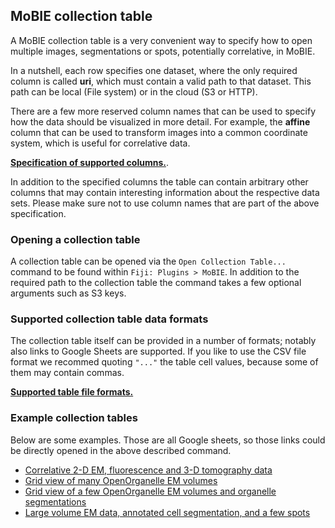 ## MoBIE collection table 

A MoBIE collection table is a very convenient way to specify how to open multiple images, segmentations or spots, potentially correlative, in MoBIE.

In a nutshell, each row specifies one dataset, where the only required column is called **uri**, which must contain a valid path to that dataset. This path can be local (File system) or in the cloud (S3 or HTTP).

There are a few more reserved column names that can be used to specify how the data should be visualized in more detail. For example, the **affine** column that can be used to transform images into a common coordinate system, which is useful for correlative data.

[**Specification of supported columns.**](https://github.com/mobie/mobie-viewer-fiji/blob/main/src/main/java/org/embl/mobie/lib/table/columns/CollectionTableConstants.java).

In addition to the specified columns the table can contain arbitrary other columns that may contain interesting information about the respective data sets. Please make sure not to use column names that are part of the above specification.

### Opening a collection table 

A collection table can be opened via the `Open Collection Table...` command to be found within `Fiji: Plugins > MoBIE`. In addition to the required path to the collection table the command takes a few optional arguments such as S3 keys.

### Supported collection table data formats

The collection table itself can be provided in a number of formats; notably also links to Google Sheets are supported. If you like to use the CSV file format we recommed quoting `"..."` the table cell values, because some of them may contain commas.

[**Supported table file formats.**](tutorials/index.md#table-data-formats)

### Example collection tables

Below are some examples. Those are all Google sheets, so those links could be directly opened in the above described command.

- [Correlative 2-D EM, fluorescence and 3-D tomography data](https://docs.google.com/spreadsheets/d/1d_khb5P-z1SHu09SHSS7HV0PmN_VK9ZkMKDuqF52KRg/edit?gid=0#gid=0)
- [Grid view of many OpenOrganelle EM volumes](https://docs.google.com/spreadsheets/d/1trSQFm_4Nc42C_Fum8N_ZzEmPuML6ACKVmLlc862Rp8/edit?usp=sharing)
- [Grid view of a few OpenOrganelle EM volumes and organelle segmentations](https://docs.google.com/spreadsheets/d/1jEnl-0_pcOFQo8mm8SUtszoWewvjyFXY0icO7gPUaQk/edit?gid=0#gid=0)
- [Large volume EM data, annotated cell segmentation, and a few spots](https://docs.google.com/spreadsheets/d/1xZ4Zfpg0RUwhPZVCUrX_whB0QGztLN_VVNLx89_rZs4/edit?gid=0#gid=0)